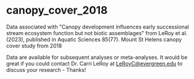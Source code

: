 # canopy_cover_2018
Data associated with "Canopy development influences early successional stream ecosystem function but not biotic assemblages" from LeRoy et al. (2023), published in Aquatic Sciences 85(77). 
Mount St Helens canopy cover study from 2018

Data are available for subsequent analyses or meta-analyses. It would be great if you could contact Dr. Carri LeRoy at LeRoyC@evergreen.edu to discuss your research - Thanks! 
